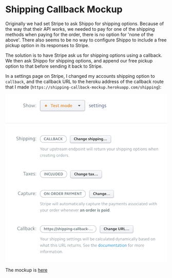 # Shipping Callback Mockup

Originally we had set Stripe to ask Shippo for shipping options. Because of the way that their API works, we needed to pay for one of the shipping methods when paying for the order, there is no option for 'none of the above'. There also seems to be no way to configure Shippo to include a free pickup option in its responses to Stripe.

The solution is to have Stripe ask us for shipping options using a callback. We then ask Shippo for shipping options, and append our free pickup option to that before sending it back to Stripe.

In a settings page on Stripe, I changed my accounts shipping option to `callback`, and the callback URL to the heroku address of the callback route that I made (`https://shipping-callback-mockup.herokuapp.com/shipping`):

![Stripe Options](StripeOptions.png)

The mockup is [here](https://shipping-callback-mockup.herokuapp.com/)